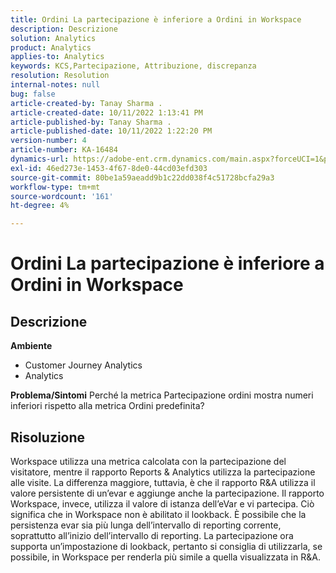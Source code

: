 ```yaml
---
title: Ordini La partecipazione è inferiore a Ordini in Workspace
description: Descrizione
solution: Analytics
product: Analytics
applies-to: Analytics
keywords: KCS,Partecipazione, Attribuzione, discrepanza
resolution: Resolution
internal-notes: null
bug: false
article-created-by: Tanay Sharma .
article-created-date: 10/11/2022 1:13:41 PM
article-published-by: Tanay Sharma .
article-published-date: 10/11/2022 1:22:20 PM
version-number: 4
article-number: KA-16484
dynamics-url: https://adobe-ent.crm.dynamics.com/main.aspx?forceUCI=1&pagetype=entityrecord&etn=knowledgearticle&id=0e9ddf82-6649-ed11-bba2-0022480868ff
exl-id: 46ed273e-1453-4f67-8de0-44cd03efd303
source-git-commit: 80be1a59aeadd9b1c22dd038f4c51728bcfa29a3
workflow-type: tm+mt
source-wordcount: '161'
ht-degree: 4%

---
```


# Ordini La partecipazione è inferiore a Ordini in Workspace

## Descrizione

<b>Ambiente</b>
- Customer Journey Analytics
- Analytics



<b>Problema/Sintomi</b>
Perché la metrica Partecipazione ordini mostra numeri inferiori rispetto alla metrica Ordini predefinita?


## Risoluzione


Workspace utilizza una metrica calcolata con la partecipazione del visitatore, mentre il rapporto Reports &amp; Analytics utilizza la partecipazione alle visite. La differenza maggiore, tuttavia, è che il rapporto R&amp;A utilizza il valore persistente di un’evar e aggiunge anche la partecipazione. Il rapporto Workspace, invece, utilizza il valore di istanza dell’eVar e vi partecipa. Ciò significa che in Workspace non è abilitato il lookback. È possibile che la persistenza evar sia più lunga dell’intervallo di reporting corrente, soprattutto all’inizio dell’intervallo di reporting. La partecipazione ora supporta un’impostazione di lookback, pertanto si consiglia di utilizzarla, se possibile, in Workspace per renderla più simile a quella visualizzata in R&amp;A.
